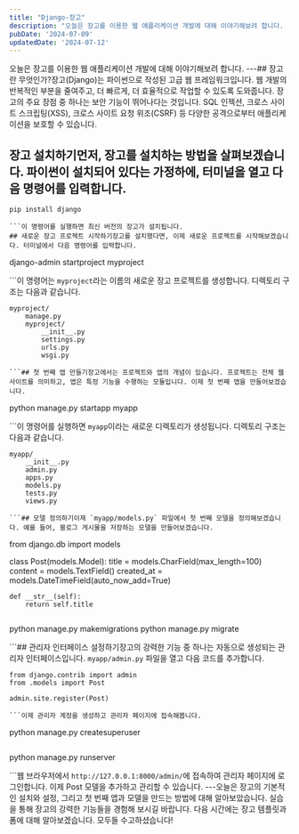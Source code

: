 ```yaml
---
title: "Django-장고"
description: "오늘은 장고를 이용한 웹 애플리케이션 개발에 대해 이야기해보려 합니다.   장고란 무엇인가?  장고(Django)는 파이썬으로 작성된 고급 웹 프레임워크입니다. 웹 개발의 반복적인 부분을 줄여주고, 더 빠르게, 더 효율적으로 작업할 수 있도록 도와줍니다. 장고의 주요 장점 중 하나는 보..."
pubDate: '2024-07-09'
updatedDate: '2024-07-12'
---
```


오늘은 장고를 이용한 웹 애플리케이션 개발에 대해 이야기해보려 합니다.
---## 장고란 무엇인가?장고(Django)는 파이썬으로 작성된 고급 웹 프레임워크입니다. 웹 개발의 반복적인 부분을 줄여주고, 더 빠르게, 더 효율적으로 작업할 수 있도록 도와줍니다. 장고의 주요 장점 중 하나는 보안 기능이 뛰어나다는 것입니다. SQL 인젝션, 크로스 사이트 스크립팅(XSS), 크로스 사이트 요청 위조(CSRF) 등 다양한 공격으로부터 애플리케이션을 보호할 수 있습니다.
## 장고 설치하기먼저, 장고를 설치하는 방법을 살펴보겠습니다. 파이썬이 설치되어 있다는 가정하에, 터미널을 열고 다음 명령어를 입력합니다.
```
pip install django

```이 명령어를 실행하면 최신 버전의 장고가 설치됩니다.
## 새로운 장고 프로젝트 시작하기장고를 설치했다면, 이제 새로운 프로젝트를 시작해보겠습니다. 터미널에서 다음 명령어를 입력합니다.
```
django-admin startproject myproject

```이 명령어는 `myproject`라는 이름의 새로운 장고 프로젝트를 생성합니다. 디렉토리 구조는 다음과 같습니다.
```
myproject/
    manage.py
    myproject/
        __init__.py
        settings.py
        urls.py
        wsgi.py

```## 첫 번째 앱 만들기장고에서는 프로젝트와 앱의 개념이 있습니다. 프로젝트는 전체 웹 사이트를 의미하고, 앱은 특정 기능을 수행하는 모듈입니다. 이제 첫 번째 앱을 만들어보겠습니다.
```
python manage.py startapp myapp

```이 명령어를 실행하면 `myapp`이라는 새로운 디렉토리가 생성됩니다. 디렉토리 구조는 다음과 같습니다.
```
myapp/
    __init__.py
    admin.py
    apps.py
    models.py
    tests.py
    views.py

```## 모델 정의하기이제 `myapp/models.py` 파일에서 첫 번째 모델을 정의해보겠습니다. 예를 들어, 블로그 게시물을 저장하는 모델을 만들어보겠습니다.
```
from django.db import models

class Post(models.Model):
    title = models.CharField(max_length=100)
    content = models.TextField()
    created_at = models.DateTimeField(auto_now_add=True)

    def __str__(self):
        return self.title

```## 데이터베이스에 모델 적용하기모델을 정의했다면, 데이터베이스에 적용해야 합니다. 이를 위해 마이그레이션(migration)을 생성하고 적용합니다.
```
python manage.py makemigrations
python manage.py migrate

```## 관리자 인터페이스 설정하기장고의 강력한 기능 중 하나는 자동으로 생성되는 관리자 인터페이스입니다. `myapp/admin.py` 파일을 열고 다음 코드를 추가합니다.
```
from django.contrib import admin
from .models import Post

admin.site.register(Post)

```이제 관리자 계정을 생성하고 관리자 페이지에 접속해봅니다.
```
python manage.py createsuperuser

```명령어를 실행하고 필요한 정보를 입력한 후, 서버를 시작합니다.
```
python manage.py runserver

```웹 브라우저에서 `http://127.0.0.1:8000/admin/`에 접속하여 관리자 페이지에 로그인합니다. 이제 Post 모델을 추가하고 관리할 수 있습니다.
---오늘은 장고의 기본적인 설치와 설정, 그리고 첫 번째 앱과 모델을 만드는 방법에 대해 알아보았습니다. 실습을 통해 장고의 강력한 기능들을 경험해 보시길 바랍니다. 다음 시간에는 장고 템플릿과 폼에 대해 알아보겠습니다. 모두들 수고하셨습니다!
